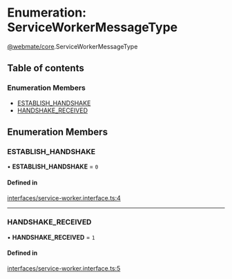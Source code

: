 # Enumeration: ServiceWorkerMessageType

[@webmate/core](../wiki/@webmate.core).ServiceWorkerMessageType

## Table of contents

### Enumeration Members

- [ESTABLISH\_HANDSHAKE](../wiki/@webmate.core.ServiceWorkerMessageType#establish_handshake)
- [HANDSHAKE\_RECEIVED](../wiki/@webmate.core.ServiceWorkerMessageType#handshake_received)

## Enumeration Members

### ESTABLISH\_HANDSHAKE

• **ESTABLISH\_HANDSHAKE** = ``0``

#### Defined in

[interfaces/service-worker.interface.ts:4](https://gitlab.com/ligrila/webmate-lit/-/blob/4b99057/packages/core/src/interfaces/service-worker.interface.ts#L4)

___

### HANDSHAKE\_RECEIVED

• **HANDSHAKE\_RECEIVED** = ``1``

#### Defined in

[interfaces/service-worker.interface.ts:5](https://gitlab.com/ligrila/webmate-lit/-/blob/4b99057/packages/core/src/interfaces/service-worker.interface.ts#L5)
